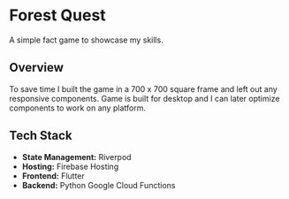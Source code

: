 # Forest Quest

A simple fact game to showcase my skills.

## Overview
To save time I built the game in a 700 x 700 square frame and left out any responsive components.
Game is built for desktop and I can later optimize components to work on any platform.

## Tech Stack
- **State Management:** Riverpod
- **Hosting:** Firebase Hosting
- **Frontend:** Flutter
- **Backend:** Python Google Cloud Functions
